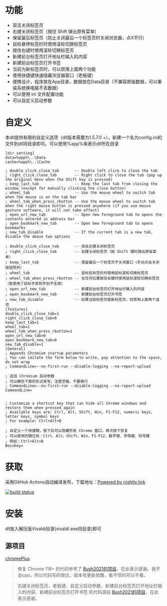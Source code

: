 # 功能
- 双击关闭标签页
- 右键关闭标签页（按住 Shift 弹出原有菜单）
- 保留最后标签页（防止关闭最后一个标签页时关闭浏览器，点X不行）
- 鼠标悬停标签栏时使用滚轮切换标签页
- 按住右键时使用滚轮切换标签页
- 新建前台标签页打开地址栏输入的内容
- 新建前台标签页打开书签
- 当前为新标签页时，可以禁用上面两个功能
- 使用快捷键快速隐藏浏览器窗口（老板键）
- 便携设计，程序放在App目录，数据放在Data目录（不兼容原版数据，可以重装系统换电脑不丢数据）
- 可以使用 ini 文件配置功能
- 可以自定义启动参数
# 自定义
本dll提供有限的自定义选项（dll版本需要为1.5.7.0 +），新建一个名为config.ini的文件到dll同目录即可。可以使用%app%来表示dll所在目录
```
[dir_setting]
data=%app%\..\Data
cache=%app%\..\Cache

; double_click_close_tab       -- Double left click to close the tab
; right_click_close_tab        -- Right click to close the tab (pop up the original menu when the Shift key is pressed)
; keep_last_tab                -- Keep the last tab from closing the window (except for manually clicking the close button)
; wheel_tab                    -- Use the mouse wheel to switch tab when the mouse is on the tab bar
; wheel_tab_when_press_rbutton -- Use the mouse wheel to switch tab when the right mouse button is pressed anywhere (if you use mouse gesture software, it will not take effect)
; open_url_new_tab             -- Open new foreground tab to opens the contents entered in address bar
; open_bookmark_new_tab        -- Open bew foreground tab to opens bookmarks
; new_tab_disable              -- If the current tab is a new tab, disable the above two options

; double_click_close_tab       -- 双击左键关闭标签页
; right_click_close_tab        -- 右键关闭标签页（按 Shift 键时弹出原有菜单）
; keep_last_tab                -- 保留最后一个标签页不关闭窗口（手动点击关闭按钮除外）
; wheel_tab                    -- 鼠标在标签栏时使用鼠标滚轮切换标签页
; wheel_tab_when_press_rbutton -- 在任何位置按住右键时使用鼠标滚轮切换标签页（若使用了鼠标手势软件则不生效）
; open_url_new_tab             -- 新建前台标签页打开地址栏输入的内容
; open_bookmark_new_tab        -- 新建前台标签页打开书签
; new_tab_disable              -- 如果当前标签页是新标签页，则禁用上面两个选项
[features]
double_click_close_tab=1
right_click_close_tab=0
keep_last_tab=1
wheel_tab=1
wheel_tab_when_press_rbutton=1
open_url_new_tab=0
open_bookmark_new_tab=0
new_tab_disable=1
[General]
; Appends Chromium startup parameters
; You can imitate the form below to write, pay attention to the space, do not wrap
; CommandLine=--no-first-run --disable-logging --no-report-upload

; 追加 Chromium 启动参数
; 可以模仿下面的形式来写，注意空格，不要换行
; CommandLine=--no-first-run --disable-logging --no-report-upload
CommandLine=


; Customize a shortcut key that can hide all Chrome windows and restore them when pressed again
; Available keys are: Ctrl, Alt, Shift, Win, F1-F12, numeric keys, letter keys, symbol keys
; For example: Ctrl+Alt+B

; 自定义一个快捷键，按下后可以隐藏所有 Chrome 窗口，再次按下恢复
; 可以使用的键位有：Ctrl、Alt、Shift、Win、F1-F12、数字键、字母键、符号键
; 例如：Ctrl+Alt+B
Bosskey=

```
# 获取
采用GitHub Actions自动编译发布，下载地址：[Powered by nightly.link](https://nightly.link/avatartw/vivaldi_plus/workflows/build/main)

[![build status](https://github.com/czyt/vivaldi_plus/actions/workflows/build.yml/badge.svg)](https://github.com/czyt/vivaldi_plus/actions/workflows/build.yml)
# 安装
dll放入解压版Vivaldi目录(vivaldi.exe同目录)即可
## 源项目
[chromePlus](https://github.com/icy37785/chrome_plus)

> 修复 Chrome 118+ 的代码参考了 [Bush2021的项目](https://github.com/Bush2021/chrome_plus)，在此表示感谢。我不会cpp，所以代码写的很烂。版本号更新频繁，看不惯的可以不看。

> 右键关闭标签页、老板键、自定义启动参数、新建前台标签页打开地址栏输入的内容、新建前台标签页打开书签 的代码源自 [Bush2021的项目](https://github.com/Bush2021/chrome_plus)，在此表示感谢。
